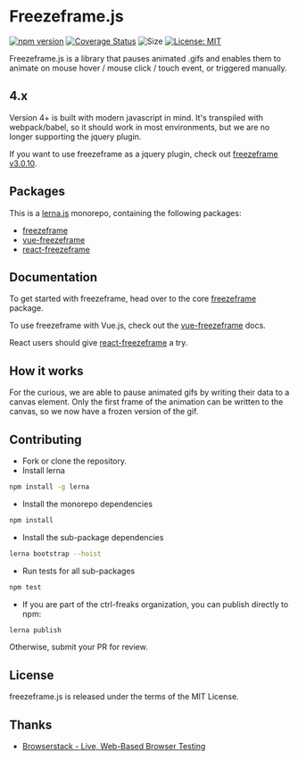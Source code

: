 # Freezeframe.js

[![npm version](https://badge.fury.io/js/freezeframe.svg)](https://badge.fury.io/js/freezeframe)
[![Coverage Status](https://coveralls.io/repos/github/ctrl-freaks/freezeframe.js/badge.svg?branch=master)](https://coveralls.io/github/ctrl-freaks/freezeframe.js?branch=master)
![Size](https://img.shields.io/github/size/ctrl-freaks/freezeframe.js/packages/freezeframe/dist/freezeframe.min.js.svg)
[![License: MIT](https://img.shields.io/badge/License-MIT-blue.svg)](https://opensource.org/licenses/MIT)

Freezeframe.js is a library that pauses animated .gifs and enables them to
animate on mouse hover / mouse click / touch event, or triggered manually.

## 4.x

Version 4+ is built with modern javascript in mind. It's transpiled with webpack/babel, so it should
work in most environments, but we are no longer supporting the jquery plugin.

If you want to use freezeframe as a jquery plugin, check out
[freezeframe v3.0.10](https://github.com/ctrl-freaks/freezeframe.js/tree/archived/3.0.10).

## Packages

This is a [lerna.js](https://lerna.js.org/) monorepo, containing the following packages:

- [freezeframe](./packages/freezeframe)
- [vue-freezeframe](./packages/vue-freezeframe)
- [react-freezeframe](./packages/react-freezeframe)

## Documentation

To get started with freezeframe, head over to the core [freezeframe](./packages/freezeframe) package.

To use freezeframe with Vue.js, check out the [vue-freezeframe](./packages/vue-freezeframe) docs.

React users should give [react-freezeframe](./packages/react-freezeframe) a try.

## How it works

For the curious, we are able to pause animated gifs by writing their data to a canvas element. Only the first frame of the animation can be written to the canvas, so we now have a frozen version of the gif.

## Contributing

- Fork or clone the repository.
- Install lerna

```bash
npm install -g lerna
```

- Install the monorepo dependencies

```bash
npm install
```

- Install the sub-package dependencies

```bash
lerna bootstrap --hoist
```

- Run tests for all sub-packages

```bash
npm test
```

- If you are part of the ctrl-freaks organization, you can publish directly to npm:
  
```bash
lerna publish
```

Otherwise, submit your PR for review.

## License

freezeframe.js is released under the terms of the MIT License.

## Thanks

- [Browserstack - Live, Web-Based Browser Testing](https://www.browserstack.com/)
